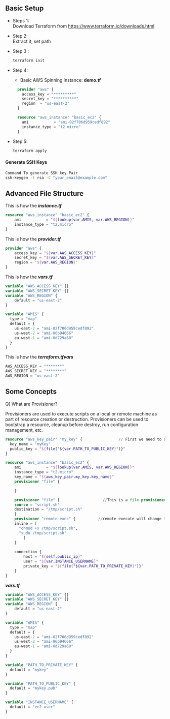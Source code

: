 ## Basic Setup

* Steps 1: <br/>
  Download Terraform from <https://www.terraform.io/downloads.html>
* Step 2:<br/>Extract it, set path
* Step 3 :<br/>

  ```cmd
  terraform init
  ```

* Step 4:<br/>
  
  * Basic AWS Spinning instance:   **demo.tf**

  ```terraform
    provider "aws" {
      access_key = "*********"
      secret_key = "**********"
      region  = "us-east-2"
    }

    resource "aws_instance" "basic_ec2" {
      ami           = "ami-02f706d959cedf892"
      instance_type = "t2.micro"
    }

  ```

* Step 5:

  ```cmd
  terraform apply
  ```

#### Generate SSH Keys

```cmd
Command To generate SSH key Pair
ssh-keygen -t rsa -C "your_email@example.com"
```


## Advanced File Structure


This is how the ***instance.tf***
```terraform
resource "aws_instance" "basic_ec2" {
    ami           = "${lookup(var.AMIS, var.AWS_REGION)}"
    instance_type = "t2.micro"
}
```
This is how the ***provider.tf***
```terraform
provider "aws" {
    access_key = "${var.AWS_ACCESS_KEY}"
    secret_key = "${var.AWS_SECRET_KEY}"
    region = "${var.AWS_REGION}"
}
```
This is how the  ***vars.tf***
```terraform
variable "AWS_ACCESS_KEY" {}
variable "AWS_SECRET_KEY" {}
variable "AWS_REGION" {
    default = "us-east-2"
}

variable "AMIS" {
  type = "map"
  default = {
    us-east-2 = "ami-02f706d959cedf892"
    us-west-2 = "ami-06b94666"
    eu-west-1 = "ami-0d729a60"
  }
}
```

This is how the ***terraform.tfvars***

```terraform
AWS_ACCESS_KEY = "*******"
AWS_SECRET_KEY = "********"
AWS_REGION = "us-east-2"
```


## Some Concepts

Q] What are Provisioner?

Provisioners are used to execute scripts on a local or remote machine as part of resource creation or destruction.
Provisioners can be used to bootstrap a resource, cleanup before destroy, run configuration management, etc.

```terraform
resource "aws_key_pair" "my_key" {                // First we need to send AWS keypair to Amazon
  key_name = "myKey"
  public_key = "${file("${var.PATH_TO_PUBLIC_KEY}")}"
}

resource "aws_instance" "basic_ec2" {
    ami           = "${lookup(var.AMIS, var.AWS_REGION)}"
    instance_type = "t2.micro"
    key_name = "${aws_key_pair.my_key.key_name}"
    provisioner "file" {

    }

    provisioner "file" {                   //This is a file provisioner which will uplaod script.sh in the destination path
    source = "script.sh"
    destination = "/tmp/script.sh"
    }
    provisioner "remote-exec" {          //remote-execute will change the access and execute the script
    inline = [
      "chmod +x /tmp/script.sh",
      "sudo /tmp/script.sh"
        ]
    }
   
    connection {
        host = "${self.public_ip}"
        user = "${var.INSTANCE_USERNAME}"
        private_key = "${file("${var.PATH_TO_PRIVATE_KEY}")}"
    }
}
```

***vars.tf***
```terraform
variable "AWS_ACCESS_KEY" {}
variable "AWS_SECRET_KEY" {}
variable "AWS_REGION" {
    default = "us-east-2"
}

variable "AMIS" {
  type = "map"
  default = {
    us-east-2 = "ami-02f706d959cedf892"
    us-west-2 = "ami-06b94666"
    eu-west-1 = "ami-0d729a60"
  }
}

variable "PATH_TO_PRIVATE_KEY" {
  default = "mykey"
}

variable "PATH_TO_PUBLIC_KEY" {
  default = "mykey.pub"
}

variable "INSTANCE_USERNAME" {
  default = "ec2-user"
}
```
